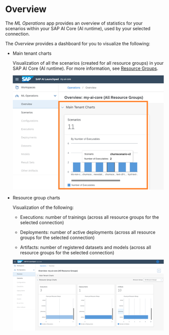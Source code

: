 <!-- loiocd1387dbc31840698e0cb0018ff72028 -->

# Overview

The *ML Operations* app provides an overview of statistics for your scenarios within your SAP AI Core \(AI runtime\), used by your selected connection.

The *Overview* provides a dashboard for you to visualize the following:

-   Main tenant charts

    Visualization of all the scenarios \(created for all resource groups\) in your SAP AI Core \(AI runtime\). For more information, see [Resource Groups](https://help.sap.com/viewer/808d9d442fb0484e9b818924feeb9add/INTERNAL/en-US/26c6c6b50e3f412f8bc0cd6a8ebdb850.html).

    ![](images/Overview_-_Chart_1_359c4f9.png)

-   Resource group charts

    Visualization of the following:

    -   Executions: number of trainings \(across all resource groups for the selected connection\)

    -   Deployments: number of active deployments \(across all resource groups for the selected connection\)

    -   Artifacts: number of registered datasets and models \(across all resource groups for the selected connection\)


    ![](images/Image_AIL_Overview_2_bbe9ea4.png)


